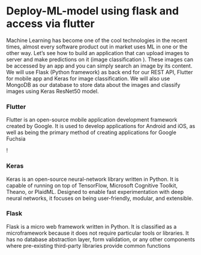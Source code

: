 # Deploy-ML-model using flask and access via flutter 


Machine Learning has become one of the cool technologies in the recent times, almost every software product out in market uses ML in one or the other way. Let’s see how to build an application that can upload images to server and make predictions on it (image classification ). These images can be accessed by an app and you can simply search an image by its content.
We will use Flask (Python framework) as back end for our REST API, Flutter for mobile app and Keras for image classification. We will also use MongoDB as our database to store data about the images and classify images using Keras ResNet50 model.



### Flutter 
Flutter is an open-source mobile application development framework created by Google. It is used to develop applications for Android and iOS, as well as being the primary method of creating applications for Google Fuchsia

!
### Keras 
Keras is an open-source neural-network library written in Python. It is capable of running on top of TensorFlow, Microsoft Cognitive Toolkit, Theano, or PlaidML. Designed to enable fast experimentation with deep neural networks, it focuses on being user-friendly, modular, and extensible.

### Flask 
Flask is a micro web framework written in Python. It is classified as a microframework because it does not require particular tools or libraries. It has no database abstraction layer, form validation, or any other components where pre-existing third-party libraries provide common functions



